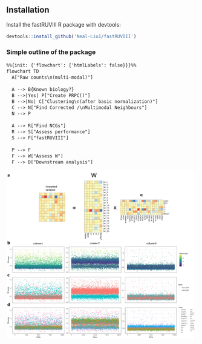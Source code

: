## Installation 

Install the fastRUVIII R package with devtools: 

```r
devtools::install_github('Neal-Liu1/fastRUVIII')
```
### Simple outline of the package
```mermaid
%%{init: {'flowchart': {'htmlLabels': false}}}%%
flowchart TD
  A["Raw counts\n(multi-modal)"]

  A --> B{Known biology?}
  B -->|Yes| P["Create PRPC()"]
  B -->|No| C["Clustering\n(after basic normalization)"]
  C --> N["Find Corrected /\nMultimodal Neighbours"]
  N --> P

  A --> R["Find NCGs"]
  R --> S["Assess performance"]
  S --> F["fastRUVIII"]

  P --> F
  F --> W["Assess W"]
  F --> D["Downstream analysis"]
```
<img src="./Intro_plot.jpg">
